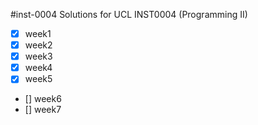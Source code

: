 #inst-0004
Solutions for UCL INST0004 (Programming II)

- [x] week1
- [x] week2
- [x] week3
- [x] week4
- [x] week5
- [] week6
- [] week7
